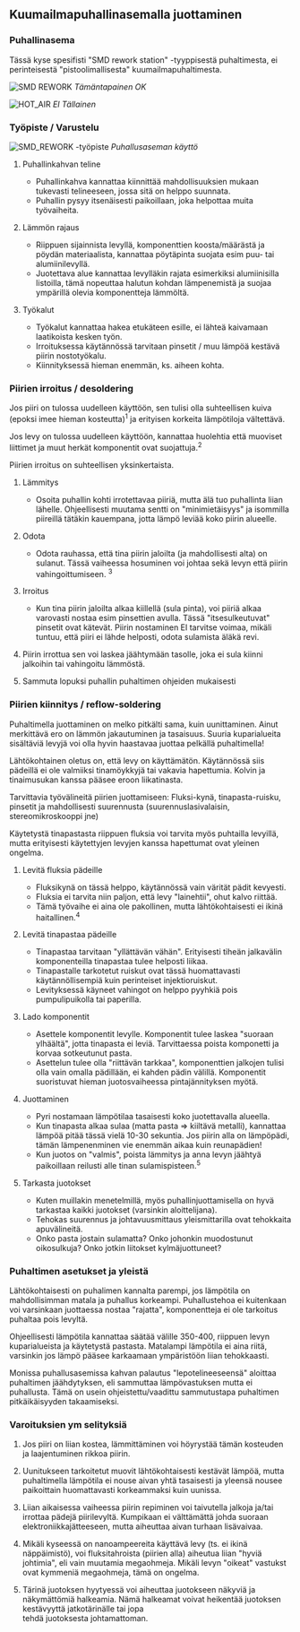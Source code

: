 ## Kuumailmapuhallinasemalla juottaminen

### Puhallinasema
Tässä kyse spesifisti "SMD rework station" -tyyppisestä puhaltimesta, 
ei perinteisestä "pistoolimallisesta" kuumailmapuhaltimesta. 

![SMD REWORK](geneerinen_puhallinasema.jpg)
*Tämäntapainen OK*

![HOT_AIR](geneerinen_kuumailmapistooli.jpg)
*EI Tällainen*

### Työpiste / Varustelu
![SMD_REWORK -työpiste](telok_puhallustyo_numeroitu.jpg)
*Puhallusaseman käyttö*
1) Puhallinkahvan teline
   * Puhallinkahva kannattaa kiinnittää mahdollisuuksien mukaan tukevasti telineeseen,
     jossa sitä on helppo suunnata.
   * Puhallin pysyy itsenäisesti paikoillaan, joka helpottaa muita työvaiheita.

2) Lämmön rajaus
   * Riippuen sijainnista levyllä, komponenttien koosta/määrästä ja pöydän materiaalista,
     kannattaa pöytäpinta suojata esim puu- tai alumiinilevyllä.
   * Juotettava alue kannattaa levylläkin rajata esimerkiksi alumiinisilla listoilla,
     tämä nopeuttaa halutun kohdan lämpenemistä ja suojaa ympärillä olevia komponentteja lämmöltä.

3) Työkalut
   * Työkalut kannattaa hakea etukäteen esille, ei lähteä kaivamaan laatikoista kesken työn.
   * Irroituksessa käytännössä tarvitaan pinsetit / muu lämpöä kestävä piirin nostotyökalu.
   * Kiinnityksessä hieman enemmän, ks. aiheen kohta.

### Piirien irroitus / desoldering
Jos piiri on tulossa uudelleen käyttöön, 
sen tulisi olla suhteellisen kuiva (epoksi imee hieman kosteutta)<sup>1</sup>
ja erityisen korkeita lämpötiloja vältettävä.

Jos levy on tulossa uudelleen käyttöön, 
kannattaa huolehtia että muoviset liittimet ja muut herkät komponentit ovat suojattuja.<sup>2</sup>
 
Piirien irroitus on suhteellisen yksinkertaista. 
1) Lämmitys
   * Osoita puhallin kohti irrotettavaa piiriä, mutta älä tuo puhallinta liian lähelle.
     Ohjeellisesti muutama sentti on "minimietäisyys" ja isommilla piireillä tätäkin kauempana,
     jotta lämpö leviää koko piirin alueelle.

2) Odota
   * Odota rauhassa, että tina piirin jaloilta (ja mahdollisesti alta) on sulanut. 
     Tässä vaiheessa hosuminen voi johtaa sekä levyn että piirin vahingoittumiseen. <sup>3</sup>

3) Irroitus
   * Kun tina piirin jaloilta alkaa kiillellä (sula pinta), 
     voi piiriä alkaa varovasti nostaa esim pinsettien avulla. 
     Tässä "itsesulkeutuvat" pinsetit ovat kätevät. Piirin nostaminen EI tarvitse voimaa,
     mikäli tuntuu, että piiri ei lähde helposti, odota sulamista äläkä revi.

4) Piirin irrottua sen voi laskea jäähtymään tasolle, 
   joka ei sula kiinni jalkoihin tai vahingoitu lämmöstä.

5) Sammuta lopuksi puhallin puhaltimen ohjeiden mukaisesti

### Piirien kiinnitys / reflow-soldering
Puhaltimella juottaminen on melko pitkälti sama, kuin uunittaminen. 
Ainut merkittävä ero on lämmön jakautuminen ja tasaisuus. 
Suuria kuparialueita sisältäviä levyjä voi olla hyvin haastavaa juottaa pelkällä puhaltimella!

Lähtökohtainen oletus on, että levy on käyttämätön. 
Käytännössä siis pädeillä ei ole valmiiksi tinamöykkyjä tai vakavia hapettumia. 
Kolvin ja tinaimusukan kanssa pääsee eroon liikatinasta.

Tarvittavia työvälineitä piirien juottamiseen: Fluksi-kynä, tinapasta-ruisku,
pinsetit ja mahdollisesti suurennusta (suurennuslasivalaisin, stereomikroskooppi jne)

Käytetystä tinapastasta riippuen fluksia voi tarvita myös puhtailla levyillä, 
mutta erityisesti käytettyjen levyjen kanssa hapettumat ovat yleinen ongelma.

1) Levitä fluksia pädeille
   * Fluksikynä on tässä helppo, käytännössä vain värität pädit kevyesti. 
   * Fluksia ei tarvita niin paljon, että levy "lainehtii", ohut kalvo riittää.
   * Tämä työvaihe ei aina ole pakollinen, mutta lähtökohtaisesti ei ikinä haitallinen.<sup>4</sup>

2) Levitä tinapastaa pädeille
   * Tinapastaa tarvitaan "yllättävän vähän". 
     Erityisesti tiheän jalkavälin komponenteilla tinapastaa tulee helposti liikaa.
   * Tinapastalle tarkotetut ruiskut ovat tässä huomattavasti käytännöllisempiä 
     kuin perinteiset injektioruiskut. 
   * Levityksessä käyneet vahingot on helppo pyyhkiä pois pumpulipuikolla tai paperilla. 

3) Lado komponentit
   * Asettele komponentit levylle. Komponentit tulee laskea "suoraan ylhäältä",
     jotta tinapasta ei leviä. Tarvittaessa poista komponetti ja korvaa sotkeutunut pasta.
   * Asettelun tulee olla "riittävän tarkkaa", komponenttien jalkojen tulisi 
     olla vain omalla pädillään, ei kahden pädin välillä. 
     Komponentit suoristuvat hieman juotosvaiheessa pintajännityksen myötä.

4) Juottaminen
   * Pyri nostamaan lämpötilaa tasaisesti koko juotettavalla alueella. 
   * Kun tinapasta alkaa sulaa (matta pasta => kiiltävä metalli), 
     kannattaa lämpöä pitää tässä vielä 10-30 sekuntia. Jos piirin alla on lämpöpädi, 
     tämän lämpenenminen vie enemmän aikaa kuin reunapädien!
   * Kun juotos on "valmis", poista lämmitys ja anna levyn jäähtyä paikoillaan 
     reilusti alle tinan sulamispisteen.<sup>5</sup>

5) Tarkasta juotokset
   * Kuten muillakin menetelmillä, 
     myös puhallinjuottamisella on hyvä tarkastaa kaikki juotokset (varsinkin aloittelijana).
   * Tehokas suurennus ja johtavuusmittaus yleismittarilla ovat tehokkaita apuvälineitä. 
   * Onko pasta jostain sulamatta? Onko johonkin muodostunut oikosulkuja? 
     Onko jotkin liitokset kylmäjuottuneet?

### Puhaltimen asetukset ja yleistä
Lähtökohtaisesti on puhalimen kannalta parempi, 
jos lämpötila on mahdollisimman matala ja puhallus korkeampi. 
Puhallustehoa ei kuitenkaan voi varsinkaan juottaessa nostaa "rajatta", 
komponentteja ei ole tarkoitus puhaltaa pois levyltä. 

Ohjeellisesti lämpötila kannattaa säätää välille 350-400, 
riippuen levyn kuparialueista ja käytetystä pastasta. Matalampi lämpötila ei aina riitä, 
varsinkin jos lämpö pääsee karkaamaan ympäristöön liian tehokkaasti. 

Monissa puhallusasemissa kahvan palautus "lepotelineeseensä" aloittaa puhaltimen jäähdytyksen,
eli sammuttaa lämpövastuksen mutta ei puhallusta. 
Tämä on usein ohjeistettu/vaadittu sammutustapa puhaltimen pitkäikäisyyden takaamiseksi. 

### Varoituksien ym selityksiä

1) Jos piiri on liian kostea, 
   lämmittäminen voi höyrystää tämän kosteuden ja laajentuminen rikkoa piirin.

2) Uunitukseen tarkoitetut muovit lähtökohtaisesti kestävät lämpöä, mutta puhaltimella
   lämpötila ei nouse aivan yhtä tasaisesti ja yleensä nousee paikoittain huomattavasti
   korkeammaksi kuin uunissa.

3) Liian aikaisessa vaiheessa piirin repiminen voi taivutella jalkoja ja/tai irrottaa pädejä piirilevyltä.
   Kumpikaan ei välttämättä johda suoraan elektroniikkajätteeseen, 
   mutta aiheuttaa aivan turhaan lisävaivaa.

4) Mikäli kyseessä on nanoampeereita käyttävä levy (ts. ei ikinä näppäimistö), 
   voi fluksitahroista (piirien alla) aiheutua liian "hyviä johtimia", eli vain muutamia megaohmeja.
   Mikäli levyn "oikeat" vastukst ovat kymmeniä megaohmeja, tämä on ongelma.

5) Tärinä juotoksen hyytyessä voi aiheuttaa juotokseen näkyviä ja näkymättömiä halkeamia.
   Nämä halkeamat voivat heikentää juotoksen kestävyyttä jatkotärinälle tai jopa  
   tehdä juotoksesta johtamattoman. 
